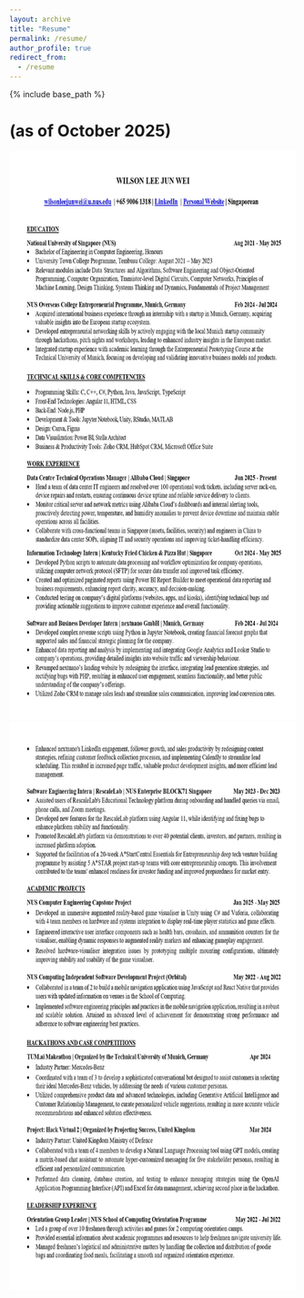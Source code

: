 ```yaml
---
layout: archive
title: "Resume"
permalink: /resume/
author_profile: true
redirect_from:
  - /resume
---
```


{% include base_path %}

# (as of October 2025)

<img src="/images/Wilson_Oct.jpg" height="1000px" width="800px">
<img src="/images/Resume_Oct_1.jpg" height="1000px" width="800px">

